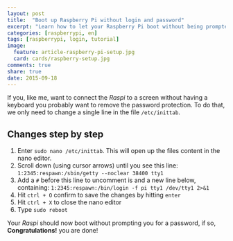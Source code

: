 ```yaml
---
layout: post
title:  "Boot up Raspberry Pi without login and password"
excerpt: "Learn how to let your Raspberry Pi boot without being prompted for username and password in 6 easy steps. This comes very handy, if you want to put your Pi somewhere behind a screen without having a keyboard attached to it."
categories: [raspberrypi, en]
tags: [raspberrypi, login, tutorial]
image:
  feature: article-raspberry-pi-setup.jpg
  card: cards/raspberry-setup.jpg
comments: true
share: true
date: 2015-09-18
---
```


If you, like me, want to connect the _Raspi_ to a screen without having a keyboard you probably want to remove the password protection.
To do that, we only need to change a single line in the file `/etc/inittab`.

## Changes step by step

1. Enter `sudo nano /etc/inittab`. This will open up the files content in the nano editor.
2. Scroll down (using cursor arrows) until you see this line: `1:2345:respawn:/sbin/getty --noclear 38400 tty1`
3. Add a `#` before this line to uncomment is and a new line below, containing: `1:2345:respawn:/bin/login -f pi tty1 /dev/tty1 2>&1`
4. Hit `ctrl + O` confirm to save the changes by hitting `enter`
5. Hit `ctrl + X` to close the nano editor
6. Type `sudo reboot`

Your _Raspi_ should now boot without prompting you for a password, if so, **Congratulations!** you are done!
